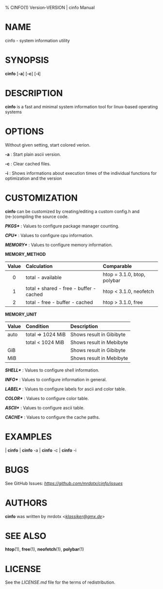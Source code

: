 % CINFO(1) Version\-VERSION | cinfo Manual

# NAME

cinfo - system information utility

# SYNOPSIS

**cinfo** [**-a**] [**-c**] [**-i**]

# DESCRIPTION

**cinfo** is a fast and minimal system information tool for linux-based operating systems

# OPTIONS

Without given setting, start colored verion.

**-a**
: Start plain ascii version.

**-c**
: Clear cached files.

**-i**
: Shows informations about execution times of the individual functions for optimization and the version

# CUSTOMIZATION

**cinfo** can be customized by creating/editing a custom config.h and (re-)compiling the source code.

***PKGS\****
: Values to configure package manager counting.

***CPU\****
: Values to configure cpu information.

***MEMORY\****
: Values to configure memory information.

**MEMORY_METHOD**

| Value | Calculation                             | Comparable                  |
| :---: | :-------------------------------------- | :-------------------------- |
| 0     | total - available                       | htop = 3.1.0, btop, polybar |
| 1     | total + shared - free - buffer - cached | htop < 3.1.0, neofetch      |
| 2     | total - free - buffer - cached          | htop > 3.1.0, free          |

**MEMORY_UNIT**

| Value | Condition         | Description              |
| :---- | :---------------- | :----------------------- |
| auto  | total => 1024 MiB | Shows result in Gibibyte |
|       | total < 1024 MiB  | Shows result in Mebibyte |
| GiB   |                   | Shows result in Gibibyte |
| MiB   |                   | Shows result in Mebibyte |

***SHELL\****
: Values to configure shell information.

***INFO\****
: Values to configure information in general.

***LABEL\****
: Values to configure labels for ascii and color table.

***COLOR\****
: Values to configure color table.

***ASCII\****
: Values to configure ascii table.

***CACHE\****
: Values to configure the cache paths.

# EXAMPLES

| **cinfo**
| **cinfo** -a
| **cinfo** -c
| **cinfo** -i

# BUGS

See GitHub Issues: *https://github.com/mrdotx/cinfo/issues*

# AUTHORS

**cinfo** was written by mrdotx <*klassiker@gmx.de*>

# SEE ALSO

**htop**(1), **free**(1), **neofetch**(1), **polybar**(1)

# LICENSE

See the *LICENSE.md* file for the terms of redistribution.
